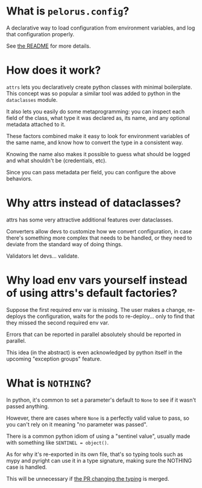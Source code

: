 # What is `pelorus.config`?

A declarative way to load configuration from environment variables, and log that configuration properly.

See [the README](./README.md) for more details.

# How does it work?

`attrs` lets you declaratively create python classes with minimal boilerplate.
This concept was so popular a similar tool was added to python in the `dataclasses` module.

It also lets you easily do some metaprogramming: you can inspect each field of the class,
what type it was declared as, its name, and any optional metadata attached to it.

These factors combined make it easy to look for environment variables of the same name,
and know how to convert the type in a consistent way.

Knowing the name also makes it possible to guess what should be logged and what shouldn't be (credentials, etc).

Since you can pass metadata per field, you can configure the above behaviors.

# Why attrs instead of dataclasses?

attrs has some very attractive additional features over dataclasses.

Converters allow devs to customize how we convert configuration,
in case there's something more complex that needs to be handled,
or they need to deviate from the standard way of doing things.

Validators let devs... validate.

# Why load env vars yourself instead of using attrs's default factories?

Suppose the first required env var is missing.
The user makes a change, re-deploys the configuration,
waits for the pods to re-deploy...
only to find that they missed the second required env var.

Errors that can be reported in parallel absolutely should be reported in parallel.

This idea (in the abstract) is even acknowledged by python itself
in the upcoming "exception groups" feature.

# What is `NOTHING`?

In python, it's common to set a parameter's default to `None` to see if it wasn't passed anything.

However, there are cases where `None` is a perfectly valid value to pass,
so you can't rely on it meaning "no parameter was passed".

There is a common python idiom of using a "sentinel value",
usually made with something like `SENTINEL = object()`.

As for why it's re-exported in its own file, that's so typing tools such as mypy and pyright
can use it in a type signature, making sure the NOTHING case is handled.

This will be unnecessary if [the PR changing the typing](https://github.com/python-attrs/attrs/pull/983) is merged.